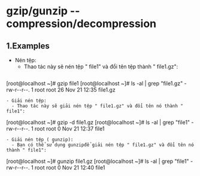 # gzip/gunzip -- compression/decompression

## 1.Examples
- Nén tệp:
  - Thao tác này sẽ nén tệp " file1" và đổi tên tệp thành " file1.gz":
    ```
[root@localhost ~]# gzip file1
[root@localhost ~]# ls -al | grep "file1.gz"
-rw-r--r--.  1 root root   26 Nov 21 12:35 file1.gz
```
- Giải nén tệp:
  - Thao tác này sẽ giải nén tệp " file1.gz" và đổi tên nó thành " file1":
  ```
[root@localhost ~]# gzip -d file1.gz
[root@localhost ~]# ls -al | grep "file1"
-rw-r--r--.  1 root root    0 Nov 21 12:37 file1
```
- Giải nén tệp ( gunzip):
  - Bạn có thể sử dụng gunzipđể giải nén tệp " file1.gz" và đổi tên nó thành " file1":
  ```
[root@localhost ~]# gunzip file1.gz
[root@localhost ~]# ls -al | grep "file1"
-rw-r--r--.  1 root root    0 Nov 21 12:40 file1
```